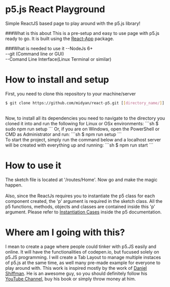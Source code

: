 # p5.js React Playground
 Simple ReactJS based page to play around with the p5.js library!



###What is this about
  This is a pre-setup and easy to use page with p5.js ready to go. It is built using the <a href="https://github.com/kriasoft/react-app">React-App<a> package.



###What is needed to use it
  --NodeJs 6+<br>
  --git (Command line or GUI)<br>
  --Comand Line Interface(Linux Terminal or similar)<br>

# How to install and setup
  First, you need to clone this repository to your machine/server  
  ```sh
  $ git clone https://github.com/midyan/react-p5.git [[directory_name/]]
  ```
  <br>
  Now, to install all its dependencies you need to navigate to the directory you cloned it into and run the following for Linux or OSx environments:  
  ```sh
  $ sudo npm run setup
  ```
  Or, if you are on Windows, open the PowerShell or CMD as Administrator and run:
  ```sh
  $ npm run setup
  ```
  <br>
  To start the project, simply run the command below and a localhost server will be created with everything up and running:
  ```sh
  $ npm run start
  ```


# How to use it
  The sketch file is located at '/routes/Home'. Now go and make the magic happen.<br><br>Also, since the ReactJs requires you to instantiate the p5 class for each component created, the 'p' argument is required in the sketch class. All the p5 functions, methods, objects and classes are contained inside this 'p' argument. Please refer to <a href='https://github.com/processing/p5.js/wiki/Instantiation-Cases'>Instantiation Cases</a> inside the p5 documentation.

# Where am I going with this?
  I mean to create a page where people could tinker with p5.JS easily and online. It will have the functionalities of codepen.io, but fucused solely on p5.JS programming. I will create a Tab Layout to manage multiple instaces of p5.js at the same time, as well many pre-made example for everyone to play around with. This work is inspired mostly by the work of <a href='http://shiffman.net/'>Daniel Shiffman</a>. He is an awesome guy, so you should definitely follow his <a href='https://www.youtube.com/user/shiffman'>YouTube Channel</a>, buy his book or simply throw money at him.
